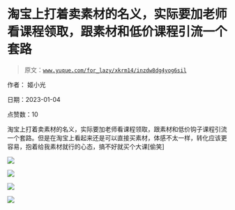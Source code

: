 # 淘宝上打着卖素材的名义，实际要加老师看课程领取，跟素材和低价课程引流一个套路

> 原文：[`www.yuque.com/for_lazy/xkrm14/inzdw8dg4yog6sil`](https://www.yuque.com/for_lazy/xkrm14/inzdw8dg4yog6sil)

作者： 姬小光 

日期：2023-01-04 

点赞数：10 

淘宝上打着卖素材的名义，实际要加老师看课程领取，跟素材和低价钩子课程引流一个套路。但是在淘宝上看起来还是可以直接买素材，体感不太一样，转化应该更容易，抱着给我素材就行的心态，搞不好就买个大课[偷笑] 

![](img/a945f60569617c563ec872aa12e12f7a.png) 

![](img/a3cd64237ad6df28895fbcb420cb2c6d.png) 

![](img/8a2256573dcb4213d754818c36026b8e.png) 

![](img/04dd7f149f278b88c5e20294bd186162.png) 

